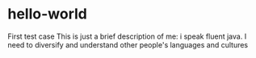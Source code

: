 # hello-world
First test case
This is just a brief description of me: i speak fluent java. I need to diversify and understand other people's languages and cultures
